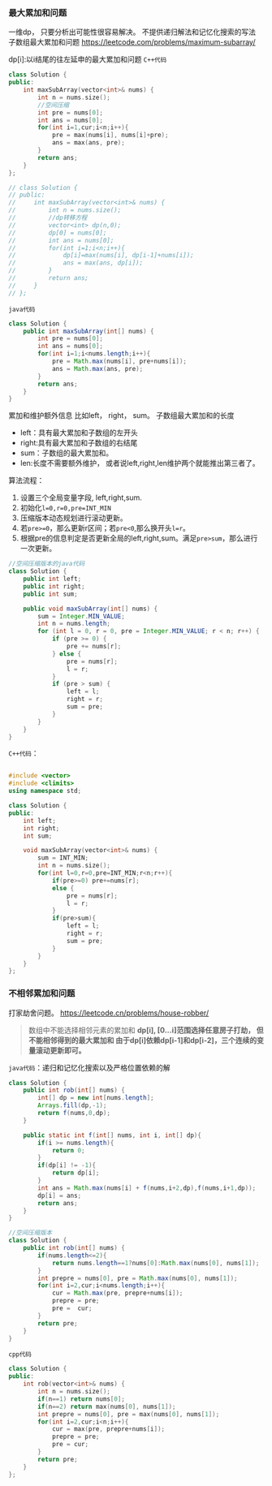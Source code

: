 ### 最大累加和问题

一维dp， 只要分析出可能性很容易解决。 
不提供递归解法和记忆化搜索的写法
子数组最大累加和问题
https://leetcode.com/problems/maximum-subarray/

dp[i]:以i结尾的往左延申的最大累加和问题
`C++代码`
```cpp
class Solution {
public:
    int maxSubArray(vector<int>& nums) {
        int n = nums.size();
        //空间压缩
        int pre = nums[0];
        int ans = nums[0];
        for(int i=1,cur;i<n;i++){
            pre = max(nums[i], nums[i]+pre);
            ans = max(ans, pre);
        }
        return ans;
    }
};

// class Solution {
// public:
//     int maxSubArray(vector<int>& nums) {
//         int n = nums.size();
//         //dp转移方程
//         vector<int> dp(n,0);
//         dp[0] = nums[0];
//         int ans = nums[0];
//         for(int i=1;i<n;i++){
//             dp[i]=max(nums[i], dp[i-1]+nums[i]);
//             ans = max(ans, dp[i]);
//         }
//         return ans;
//     }
// };
```

`java代码`
```java
class Solution {
    public int maxSubArray(int[] nums) {
        int pre = nums[0];
        int ans = nums[0];
        for(int i=1;i<nums.length;i++){
            pre = Math.max(nums[i], pre+nums[i]);
            ans = Math.max(ans, pre);
        }
        return ans;
    }
}
```

累加和维护额外信息
比如left， right， sum。 子数组最大累加和的长度
- left：具有最大累加和子数组的左开头
- right:具有最大累加和子数组的右结尾
- sum：子数组的最大累加和。
- len:长度不需要额外维护， 或者说left,right,len维护两个就能推出第三者了。


算法流程：
1. 设置三个全局变量字段, left,right,sum.
2. 初始化`l=0,r=0,pre=INT_MIN` 
3. 压缩版本动态规划进行滚动更新。
4. 若`pre>=0`，那么更新r区间；若`pre<0`,那么换开头`l=r`。
5. 根据pre的信息判定是否更新全局的left,right,sum。满足`pre>sum`，那么进行一次更新。

```java
//空间压缩版本的java代码
class Solution {
    public int left;
    public int right;
    public int sum;

    public void maxSubArray(int[] nums) {
        sum = Integer.MIN_VALUE;
        int n = nums.length;
        for (int l = 0, r = 0, pre = Integer.MIN_VALUE; r < n; r++) {
            if (pre >= 0) {
                pre += nums[r];
            } else {
                pre = nums[r];
                l = r;
            }
            if (pre > sum) {
                left = l;
                right = r;
                sum = pre;
            }
        }
    }
}

```

`C++代码`：
```cpp

#include <vector>
#include <climits>
using namespace std;

class Solution {
public:
    int left;
    int right;
    int sum;

    void maxSubArray(vector<int>& nums) {
        sum = INT_MIN;
        int n = nums.size();
        for(int l=0,r=0,pre=INT_MIN;r<n;r++){
            if(pre>=0) pre+=nums[r];
            else {
                pre = nums[r];
                l = r;
            }
            if(pre>sum){
                left = l;
                right = r;
                sum = pre;
            }
        }
    }
};

```



### 不相邻累加和问题
打家劫舍问题。
https://leetcode.cn/problems/house-robber/

>数组中不能选择相邻元素的累加和
**dp[i], [0...i]范围选择任意房子打劫， 但不能相邻得到的最大累加和
由于dp[i]依赖dp[i-1]和dp[i-2]，三个连续的变量滚动更新即可。**

`java代码`：递归和记忆化搜索以及严格位置依赖的解
```java
class Solution {
    public int rob(int[] nums) {
        int[] dp = new int[nums.length];
        Arrays.fill(dp,-1);
        return f(nums,0,dp);
    }

    public static int f(int[] nums, int i, int[] dp){
        if(i >= nums.length){
            return 0;
        }
        if(dp[i] != -1){
            return dp[i];
        }
        int ans = Math.max(nums[i] + f(nums,i+2,dp),f(nums,i+1,dp));
        dp[i] = ans;
        return ans;
    }
}

//空间压缩版本
class Solution {
    public int rob(int[] nums) {
        if(nums.length<=2){
            return nums.length==1?nums[0]:Math.max(nums[0], nums[1]);
        }
        int prepre = nums[0], pre = Math.max(nums[0], nums[1]);
        for(int i=2,cur;i<nums.length;i++){
            cur = Math.max(pre, prepre+nums[i]);
            prepre = pre;
            pre =  cur;
        }
        return pre;
    }
}
```


`cpp代码`
```cpp
class Solution {
public:
    int rob(vector<int>& nums) {
        int n = nums.size();
        if(n==1) return nums[0];
        if(n==2) return max(nums[0], nums[1]);
        int prepre = nums[0], pre = max(nums[0], nums[1]);
        for(int i=2,cur;i<n;i++){
            cur = max(pre, prepre+nums[i]);
            prepre = pre;
            pre = cur;
        }
        return pre;
    }
};
```
